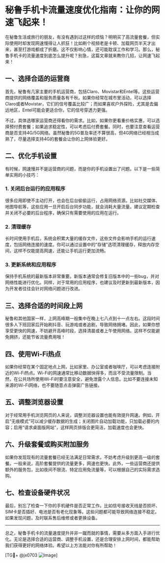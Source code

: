 # 秘鲁手机卡流量速度优化指南：让你的网速飞起来！

在秘鲁生活或旅行的朋友，有没有遇到过这样的烦恼？明明买了高流量套餐，但实际使用时却发现网速慢得让人抓狂！比如刷个视频老是卡顿、加载网页半天才出来，甚至打游戏都成了折磨。这不仅影响心情，还可能耽误工作和学习。那么，秘鲁手机卡的流量速度到底怎么提升呢？别急，这篇文章就来教你几招，让网速飞起来！

## 一、选择合适的运营商

首先，秘鲁有几家主要的手机运营商，包括Claro、Movistar和Entel等。这些运营商提供的网络覆盖和服务质量各有千秋。如果你经常在城市里活动，可以选择Claro或者Movistar，它们的信号覆盖比较广；而如果喜欢户外探险，尤其是去偏远地区，Entel可能会更适合你，它的信号穿透力更强。

不过，具体选哪家运营商还得看你的需求。比如，如果你更看重价格实惠，可以选择预付费套餐；如果追求稳定性，可以考虑后付费套餐。同时，也要注意查看运营商是否支持4G/5G网络。虽然秘鲁的5G普及率还不算很高，但4G网络已经相当成熟了，尽量选择支持4G的套餐会让你的上网体验更好。

## 二、优化手机设置

有时候，网速慢并不是运营商的问题，而是你的手机设置出了问题。以下是一些简单实用的小技巧：

### 1. 关闭后台运行的应用程序

很多应用即使不主动打开，也会在后台偷偷运行，占用网络资源。比如社交媒体、地图导航等，这些应用一旦开启后台同步功能，就会消耗大量流量。建议定期检查并关闭不必要的后台程序，确保只有需要使用的应用在运行。

### 2. 清理缓存

长时间使用手机后，系统会积累大量的缓存文件，这些文件会影响手机的运行速度，包括网络连接的速度。你可以通过设置中的“存储”选项清理缓存，释放内存空间，这样不仅能提高网速，还能让手机运行更加流畅。

### 3. 更新系统和应用程序

保持手机系统的最新版本非常重要。新版本通常会修复旧版本中的一些bug，并对网络性能进行优化。同样，对于常用的应用程序，也建议及时更新到最新版本，因为开发者往往会针对网络问题进行改进。

## 三、选择合适的时间段上网

秘鲁和其他国家一样，上网高峰期一般集中在晚上七八点到十一点左右。这段时间很多人下班回家后开始刷抖音、玩游戏或者追剧，导致网络拥堵。因此，如果你想享受更快的网速，不妨避开高峰时段，选择清晨或者上午使用网络。这样不仅能避免拥挤，还能节省流量费用哦！

## 四、使用Wi-Fi热点

如果你经常在某个固定地点上网，比如家里、办公室或者咖啡厅，可以考虑连接附近的Wi-Fi热点。Wi-Fi的网速通常比移动数据快得多，而且不受流量限制。当然，在公共场所使用Wi-Fi时要注意安全，避免泄露个人信息。比如不要连接未知来源的Wi-Fi网络，也不要随意点击弹窗广告链接。

## 五、调整浏览器设置

对于经常用手机浏览网页的人来说，调整浏览器设置也能有效提升网速。例如，开启“无痕模式”可以减少缓存数据的生成；关闭图片自动加载功能，只加载必要的内容；启用“请求桌面版网站”，这样网页排版会更简洁，加载速度也会更快。

## 六、升级套餐或购买附加服务

如果你发现现有的流量套餐已经无法满足日常需求，不妨考虑升级到更高一级的套餐。一般来说，高阶套餐提供的流量更多，网速也更快。此外，一些运营商还提供额外的服务包，比如夜间不限流、特定应用免流量等，可以根据自己的实际需求选购。

## 七、检查设备硬件状况

最后，别忘了检查一下你的手机硬件是否正常工作。比如信号接收天线是否损坏、SIM卡是否插好、电池是否有老化现象等。这些问题都可能导致网络连接不稳定。如果发现问题，及时联系售后维修或者更换设备。

---

总之，秘鲁手机卡的流量速度提升并非一蹴而就的事情，需要从多方面入手进行优化。无论是选择合适的运营商、调整手机设置，还是合理安排上网时间，都能帮助我们获得更好的网络体验。希望以上方法能对你有所帮助！

[TG💪+ @jx0703 ![Image](https://github.com/user-attachments/assets/dbca1d08-cadb-493c-b0ec-ad6f7a83f270)]
